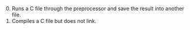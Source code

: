 0. Runs a C file through the preprocessor and save the result into another file.
1. Compiles a C file but does not link.

